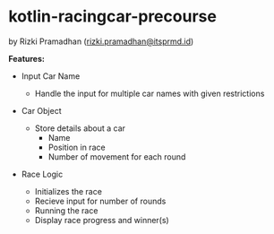 # kotlin-racingcar-precourse
by Rizki Pramadhan (rizki.pramadhan@itsprmd.id)

**Features:**

- Input Car Name
  - Handle the input for multiple car names with given restrictions 

- Car Object
  - Store details about a car 
    - Name
    - Position in race
    - Number of movement for each round

- Race Logic 
  - Initializes the race
  - Recieve input for number of rounds
  - Running the race
  - Display race progress and winner(s)